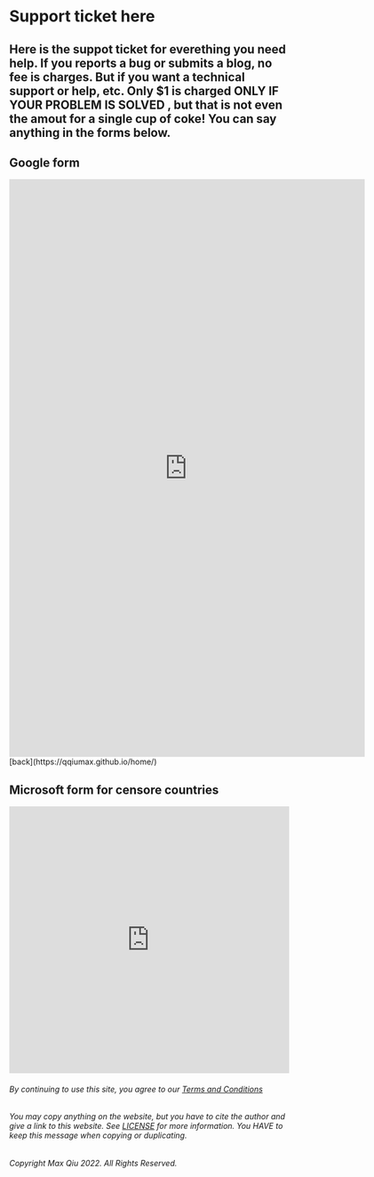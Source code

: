 # Support ticket here
## Here is the suppot ticket for everething you need help. If you reports a bug or submits a blog, no fee is charges. But if you want a technical support or help, etc. Only $1 is charged ONLY IF YOUR PROBLEM IS SOLVED , but that is not even the amout for a single cup of coke! You can say anything in the forms below.
## Google form
<iframe src="https://docs.google.com/forms/d/e/1FAIpQLSdT9RG7vhMA1tB6hkCta8Mx-eRzQ0BUMoqVY8Zwa0x9S55tUw/viewform?embedded=true" width="640" height="1039" frameborder="0" marginheight="0" marginwidth="0">Loading</iframe>
[back](https://qqiumax.github.io/home/)

## Microsoft form for censore countries
<iframe width="640px" height="480px" src="https://forms.office.com/Pages/ResponsePage.aspx?id=DQSIkWdsW0yxEjajBLZtrQAAAAAAAAAAAAYAAAx90HpUMUE5VERBMFdSQjBESUlKNlYyN04xUVpPRy4u&embed=true" frameborder="0" marginwidth="0" marginheight="0" style="border: none; max-width:100%; max-height:100vh" allowfullscreen webkitallowfullscreen mozallowfullscreen msallowfullscreen> </iframe>

###### By continuing to use this site, you agree to our [Terms and Conditions](https://qqiumax.github.io/terms/)

###### You may copy anything on the website, but you have to cite the author and give a link to this website. See [LICENSE](https://qqiumax.github.io/LICENSE) for more information. You HAVE to keep this message when copying or duplicating.

###### Copyright Max Qiu 2022. All Rights Reserved.